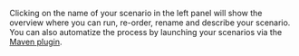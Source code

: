 Clicking on the name of your scenario in the left panel will show the overview where you can run, re-order, rename and describe your scenario. You can also automatize the process by launching your scenarios via the [Maven plugin](https://restlet.com/documentation/client/user-guide/run-tests/automate-tests/test-reports-maven).

